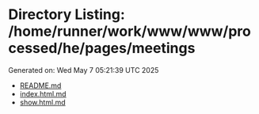 # Directory Listing: /home/runner/work/www/www/processed/he/pages/meetings
Generated on: Wed May  7 05:21:39 UTC 2025

- [README.md](README.md)
- [index.html.md](index.html.md)
- [show.html.md](show.html.md)
